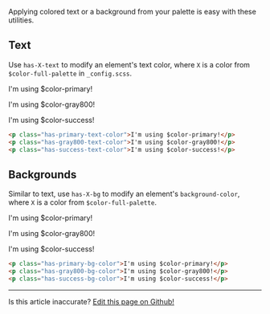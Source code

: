 Applying colored text or a background from your palette is easy with these utilities.

## Text

Use `has-X-text` to modify an element's text color, where `X` is a color from `$color-full-palette` in `_config.scss`.

<p class="has-primary-text-color">I'm using $color-primary!</p>
<p class="has-gray800-text-color">I'm using $color-gray800!</p>
<p class="has-success-text-color">I'm using $color-success!</p>

```html
<p class="has-primary-text-color">I'm using $color-primary!</p>
<p class="has-gray800-text-color">I'm using $color-gray800!</p>
<p class="has-success-text-color">I'm using $color-success!</p>
```

## Backgrounds

Similar to text, use `has-X-bg` to modify an element's `background-color`, where `X` is a color from `$color-full-palette`.

<p class="has-primary-bg-color">I'm using $color-primary!</p>
<p class="has-gray800-bg-color">I'm using $color-gray800!</p>
<p class="has-success-bg-color">I'm using $color-success!</p>

```html
<p class="has-primary-bg-color">I'm using $color-primary!</p>
<p class="has-gray800-bg-color">I'm using $color-gray800!</p>
<p class="has-success-bg-color">I'm using $color-success!</p>
```

---
<p class="has-text-end">Is this article inaccurate? <a href="https://github.com/geotrev/undernet/tree/master/app/docs/color.md">Edit this page on Github!</a></p>
